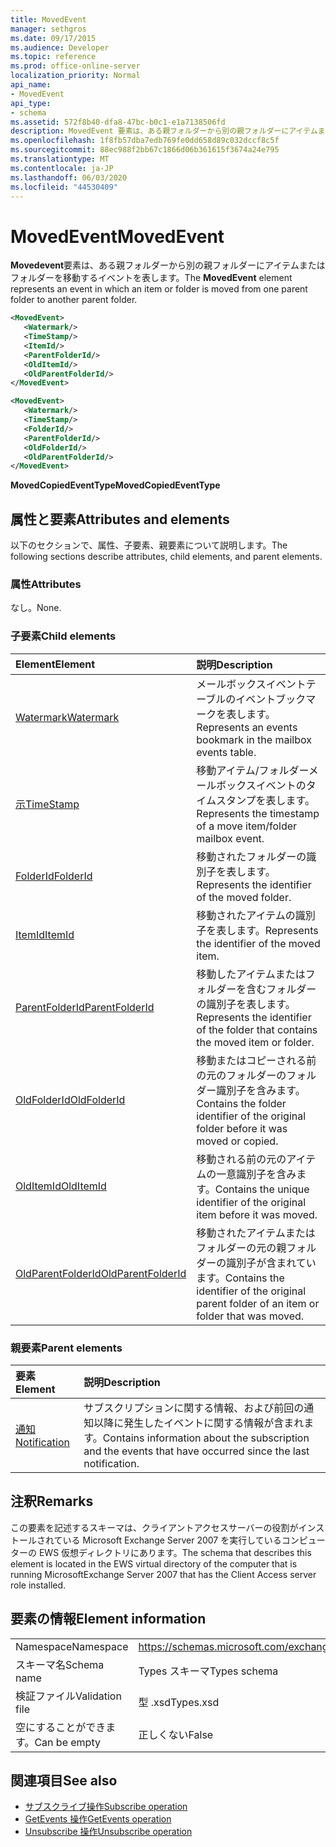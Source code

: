 ```yaml
---
title: MovedEvent
manager: sethgros
ms.date: 09/17/2015
ms.audience: Developer
ms.topic: reference
ms.prod: office-online-server
localization_priority: Normal
api_name:
- MovedEvent
api_type:
- schema
ms.assetid: 572f8b40-dfa8-47bc-b0c1-e1a7138506fd
description: MovedEvent 要素は、ある親フォルダーから別の親フォルダーにアイテムまたはフォルダーを移動するイベントを表します。
ms.openlocfilehash: 1f8fb57dba7edb769fe0dd658d89c032dccf8c5f
ms.sourcegitcommit: 88ec988f2bb67c1866d06b361615f3674a24e795
ms.translationtype: MT
ms.contentlocale: ja-JP
ms.lasthandoff: 06/03/2020
ms.locfileid: "44530409"
---
```

# <a name="movedevent"></a><span data-ttu-id="9ecc7-103">MovedEvent</span><span class="sxs-lookup"><span data-stu-id="9ecc7-103">MovedEvent</span></span>

<span data-ttu-id="9ecc7-104">**Movedevent**要素は、ある親フォルダーから別の親フォルダーにアイテムまたはフォルダーを移動するイベントを表します。</span><span class="sxs-lookup"><span data-stu-id="9ecc7-104">The **MovedEvent** element represents an event in which an item or folder is moved from one parent folder to another parent folder.</span></span> 
  
```xml
<MovedEvent>
   <Watermark/>
   <TimeStamp/>
   <ItemId/>
   <ParentFolderId/>
   <OldItemId/>
   <OldParentFolderId/>
</MovedEvent>
```

```xml
<MovedEvent>
   <Watermark/>
   <TimeStamp/>
   <FolderId/>
   <ParentFolderId/>
   <OldFolderId/>
   <OldParentFolderId/>
</MovedEvent>
```


<span data-ttu-id="9ecc7-105">**MovedCopiedEventType**</span><span class="sxs-lookup"><span data-stu-id="9ecc7-105">**MovedCopiedEventType**</span></span>

## <a name="attributes-and-elements"></a><span data-ttu-id="9ecc7-106">属性と要素</span><span class="sxs-lookup"><span data-stu-id="9ecc7-106">Attributes and elements</span></span>

<span data-ttu-id="9ecc7-107">以下のセクションで、属性、子要素、親要素について説明します。</span><span class="sxs-lookup"><span data-stu-id="9ecc7-107">The following sections describe attributes, child elements, and parent elements.</span></span>
  
### <a name="attributes"></a><span data-ttu-id="9ecc7-108">属性</span><span class="sxs-lookup"><span data-stu-id="9ecc7-108">Attributes</span></span>

<span data-ttu-id="9ecc7-109">なし。</span><span class="sxs-lookup"><span data-stu-id="9ecc7-109">None.</span></span>
  
### <a name="child-elements"></a><span data-ttu-id="9ecc7-110">子要素</span><span class="sxs-lookup"><span data-stu-id="9ecc7-110">Child elements</span></span>

|<span data-ttu-id="9ecc7-111">**Element**</span><span class="sxs-lookup"><span data-stu-id="9ecc7-111">**Element**</span></span>|<span data-ttu-id="9ecc7-112">**説明**</span><span class="sxs-lookup"><span data-stu-id="9ecc7-112">**Description**</span></span>|
|:-----|:-----|
|[<span data-ttu-id="9ecc7-113">Watermark</span><span class="sxs-lookup"><span data-stu-id="9ecc7-113">Watermark</span></span>](watermark.md) <br/> |<span data-ttu-id="9ecc7-114">メールボックスイベントテーブルのイベントブックマークを表します。</span><span class="sxs-lookup"><span data-stu-id="9ecc7-114">Represents an events bookmark in the mailbox events table.</span></span>  <br/> |
|[<span data-ttu-id="9ecc7-115">示</span><span class="sxs-lookup"><span data-stu-id="9ecc7-115">TimeStamp</span></span>](timestamp.md) <br/> |<span data-ttu-id="9ecc7-116">移動アイテム/フォルダーメールボックスイベントのタイムスタンプを表します。</span><span class="sxs-lookup"><span data-stu-id="9ecc7-116">Represents the timestamp of a move item/folder mailbox event.</span></span>  <br/> |
|[<span data-ttu-id="9ecc7-117">FolderId</span><span class="sxs-lookup"><span data-stu-id="9ecc7-117">FolderId</span></span>](folderid.md) <br/> |<span data-ttu-id="9ecc7-118">移動されたフォルダーの識別子を表します。</span><span class="sxs-lookup"><span data-stu-id="9ecc7-118">Represents the identifier of the moved folder.</span></span>  <br/> |
|[<span data-ttu-id="9ecc7-119">ItemId</span><span class="sxs-lookup"><span data-stu-id="9ecc7-119">ItemId</span></span>](itemid.md) <br/> |<span data-ttu-id="9ecc7-120">移動されたアイテムの識別子を表します。</span><span class="sxs-lookup"><span data-stu-id="9ecc7-120">Represents the identifier of the moved item.</span></span>  <br/> |
|[<span data-ttu-id="9ecc7-121">ParentFolderId</span><span class="sxs-lookup"><span data-stu-id="9ecc7-121">ParentFolderId</span></span>](parentfolderid.md) <br/> |<span data-ttu-id="9ecc7-122">移動したアイテムまたはフォルダーを含むフォルダーの識別子を表します。</span><span class="sxs-lookup"><span data-stu-id="9ecc7-122">Represents the identifier of the folder that contains the moved item or folder.</span></span>  <br/> |
|[<span data-ttu-id="9ecc7-123">OldFolderId</span><span class="sxs-lookup"><span data-stu-id="9ecc7-123">OldFolderId</span></span>](oldfolderid.md) <br/> |<span data-ttu-id="9ecc7-124">移動またはコピーされる前の元のフォルダーのフォルダー識別子を含みます。</span><span class="sxs-lookup"><span data-stu-id="9ecc7-124">Contains the folder identifier of the original folder before it was moved or copied.</span></span>  <br/> |
|[<span data-ttu-id="9ecc7-125">OldItemId</span><span class="sxs-lookup"><span data-stu-id="9ecc7-125">OldItemId</span></span>](olditemid.md) <br/> |<span data-ttu-id="9ecc7-126">移動される前の元のアイテムの一意識別子を含みます。</span><span class="sxs-lookup"><span data-stu-id="9ecc7-126">Contains the unique identifier of the original item before it was moved.</span></span>  <br/> |
|[<span data-ttu-id="9ecc7-127">OldParentFolderId</span><span class="sxs-lookup"><span data-stu-id="9ecc7-127">OldParentFolderId</span></span>](oldparentfolderid.md) <br/> |<span data-ttu-id="9ecc7-128">移動されたアイテムまたはフォルダーの元の親フォルダーの識別子が含まれています。</span><span class="sxs-lookup"><span data-stu-id="9ecc7-128">Contains the identifier of the original parent folder of an item or folder that was moved.</span></span>  <br/> |
   
### <a name="parent-elements"></a><span data-ttu-id="9ecc7-129">親要素</span><span class="sxs-lookup"><span data-stu-id="9ecc7-129">Parent elements</span></span>

|<span data-ttu-id="9ecc7-130">**要素**</span><span class="sxs-lookup"><span data-stu-id="9ecc7-130">**Element**</span></span>|<span data-ttu-id="9ecc7-131">**説明**</span><span class="sxs-lookup"><span data-stu-id="9ecc7-131">**Description**</span></span>|
|:-----|:-----|
|[<span data-ttu-id="9ecc7-132">通知</span><span class="sxs-lookup"><span data-stu-id="9ecc7-132">Notification</span></span>](notification-ex15websvcsotherref.md) <br/> |<span data-ttu-id="9ecc7-133">サブスクリプションに関する情報、および前回の通知以降に発生したイベントに関する情報が含まれます。</span><span class="sxs-lookup"><span data-stu-id="9ecc7-133">Contains information about the subscription and the events that have occurred since the last notification.</span></span>  <br/> |
   
## <a name="remarks"></a><span data-ttu-id="9ecc7-134">注釈</span><span class="sxs-lookup"><span data-stu-id="9ecc7-134">Remarks</span></span>

<span data-ttu-id="9ecc7-135">この要素を記述するスキーマは、クライアントアクセスサーバーの役割がインストールされている Microsoft Exchange Server 2007 を実行しているコンピューターの EWS 仮想ディレクトリにあります。</span><span class="sxs-lookup"><span data-stu-id="9ecc7-135">The schema that describes this element is located in the EWS virtual directory of the computer that is running MicrosoftExchange Server 2007 that has the Client Access server role installed.</span></span>
  
## <a name="element-information"></a><span data-ttu-id="9ecc7-136">要素の情報</span><span class="sxs-lookup"><span data-stu-id="9ecc7-136">Element information</span></span>

|||
|:-----|:-----|
|<span data-ttu-id="9ecc7-137">Namespace</span><span class="sxs-lookup"><span data-stu-id="9ecc7-137">Namespace</span></span>  <br/> |https://schemas.microsoft.com/exchange/services/2006/types  <br/> |
|<span data-ttu-id="9ecc7-138">スキーマ名</span><span class="sxs-lookup"><span data-stu-id="9ecc7-138">Schema name</span></span>  <br/> |<span data-ttu-id="9ecc7-139">Types スキーマ</span><span class="sxs-lookup"><span data-stu-id="9ecc7-139">Types schema</span></span>  <br/> |
|<span data-ttu-id="9ecc7-140">検証ファイル</span><span class="sxs-lookup"><span data-stu-id="9ecc7-140">Validation file</span></span>  <br/> |<span data-ttu-id="9ecc7-141">型 .xsd</span><span class="sxs-lookup"><span data-stu-id="9ecc7-141">Types.xsd</span></span>  <br/> |
|<span data-ttu-id="9ecc7-142">空にすることができます。</span><span class="sxs-lookup"><span data-stu-id="9ecc7-142">Can be empty</span></span>  <br/> |<span data-ttu-id="9ecc7-143">正しくない</span><span class="sxs-lookup"><span data-stu-id="9ecc7-143">False</span></span>  <br/> |
   
## <a name="see-also"></a><span data-ttu-id="9ecc7-144">関連項目</span><span class="sxs-lookup"><span data-stu-id="9ecc7-144">See also</span></span>

- [<span data-ttu-id="9ecc7-145">サブスクライブ操作</span><span class="sxs-lookup"><span data-stu-id="9ecc7-145">Subscribe operation</span></span>](subscribe-operation.md) 
- [<span data-ttu-id="9ecc7-146">GetEvents 操作</span><span class="sxs-lookup"><span data-stu-id="9ecc7-146">GetEvents operation</span></span>](getevents-operation.md) 
- [<span data-ttu-id="9ecc7-147">Unsubscribe 操作</span><span class="sxs-lookup"><span data-stu-id="9ecc7-147">Unsubscribe operation</span></span>](unsubscribe-operation.md)

